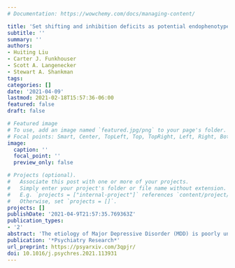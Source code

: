 ```yaml
---
# Documentation: https://wowchemy.com/docs/managing-content/

title: 'Set shifting and inhibition deficits as potential endophenotypes for depression'
subtitle: ''
summary: ''
authors:
- Huiting Liu
- Carter J. Funkhouser
- Scott A. Langenecker
- Stewart A. Shankman
tags:
categories: []
date: '2021-04-09'
lastmod: 2021-02-18T15:57:36-06:00
featured: false
draft: false

# Featured image
# To use, add an image named `featured.jpg/png` to your page's folder.
# Focal points: Smart, Center, TopLeft, Top, TopRight, Left, Right, BottomLeft, Bottom, BottomRight.
image:
  caption: ''
  focal_point: ''
  preview_only: false

# Projects (optional).
#   Associate this post with one or more of your projects.
#   Simply enter your project's folder or file name without extension.
#   E.g. `projects = ["internal-project"]` references `content/project/deep-learning/index.md`.
#   Otherwise, set `projects = []`.
projects: []
publishDate: '2021-04-9T21:57:35.769363Z'
publication_types:
- '2'
abstract: 'The etiology of Major Depressive Disorder (MDD) is poorly understood, and identifying endophenotypes, or intermediate processes implicated in pathophysiology, for MDD may inform treatment and identification/prevention efforts. Impaired set-shifting and inhibition are commonly observed in MDD; however, few studies have examined they are endophenotypes for MDD. Thus, the present study tested whether set-shifting and/or inhibition satisfy several endophenotype criteria: specifically, whether they were (1) impaired in current MDD, (2) impaired in remitted MDD, and (3) familial (i.e., correlated within sibling pairs). Set-shifting and inhibition were assessed using subtests from the Delis-Kaplan Executive Function System. Psychopathology was assessed using the Structured Clinical Interview for DSM-5. Results indicated set-shifting deficits were familial and present in both current MDD and in remitted MDD individuals who had no current disorders, suggesting they may be state-independent. Inhibition was familial, but was generally not impaired in current nor remitted MDD (although the remitted MDD group with no current disorders exhibited impairments on one of the two inhibition tasks). These findings indicate that impaired set-shifting is a promising endophenotype candidate for MDD. Findings are limited to young adults, and further research is needed to test generalizability to other populations, evaluate longitudinal relationships, and examine other endophenotype criteria.'
publication: '*Psychiatry Research*'
url_preprint: https://psyarxiv.com/3qpjr/
doi: 10.1016/j.psychres.2021.113931
---
```

